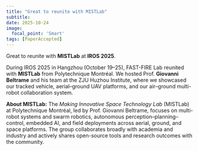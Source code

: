 ```yaml
---
title: "Great to reunite with MISTLab"
subtitle:
date: 2025-10-24
image:
  focal_point: 'Smart'
tags: [PaperAccepted]
---
```


Great to reunite with **MISTLab** at **IROS 2025**.

<!--more-->

During IROS 2025 in Hangzhou (October 19–25), FAST-FIRE Lab reunited with **MISTLab** from Polytechnique Montréal. We hosted Prof. **Giovanni Beltrame** and his team at the ZJU Huzhou Institute, where we showcased our tracked vehicle, aerial–ground UAV platforms, and our air–ground multi-robot collaboration system.

**About MISTLab:** The *Making Innovative Space Technology Lab* (MISTLab) at Polytechnique Montréal, led by Prof. Giovanni Beltrame, focuses on multi-robot systems and swarm robotics, autonomous perception–planning–control, embedded AI, and field deployments across aerial, ground, and space platforms. The group collaborates broadly with academia and industry and actively shares open-source tools and research outcomes with the community.

